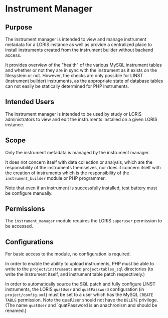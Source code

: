 # Instrument Manager

## Purpose

The instrument manager is intended to view and manage instrument metadata
for a LORIS instance as well as provide a centralized place to install
instruments created from the instrument builder without backend access.

It provides overview of the "health" of the various MySQL instrument
tables and whether or not they are in sync with the instrument as it
exists on the filesystem or not. However, the checks are only possible
for LINST (instrument builder) instruments, as the appropriate state
of database tables can not easily be statically determined for PHP
instruments.

## Intended Users

The instrument manager is intended to be used by study or LORIS
administrators to view and edit the instruments installed on a given
LORIS instance.

## Scope

Only the instrument metadata is managed by the instrument manager.

It does not concern itself with data collection or analysis, which are
the responsibility of the instruments themselves, nor does it concern
itself with the creation of instruments which is the responsibility of
the `instrument_builder` module or PHP programmer.

Note that even if an instrument is successfully installed, test battery
must be configure manually.

## Permissions

The `instrument_manager` module requires the LORIS `superuser` permission
to be accessed.

## Configurations

For basic access to the module, no configuration is required.

In order to enable the ability to upload instruments, PHP must be able to
write to the `project/instruments` and `project/tables_sql` directories
(to write the instrument itself, and instrument table patch respectively.)

In order to automatically source the SQL patch and fully configure LINST
instruments, the LORIS `quatUser` and `quatPassword` configuration
(in `project/config.xml`) must be set to a user which has the MySQL
`CREATE TABLE` permission. Note the quatUser should not have the `DELETE`
privilege.  (The name `quatUser` and `quatPassword is an anachronism
and should be renamed.)
